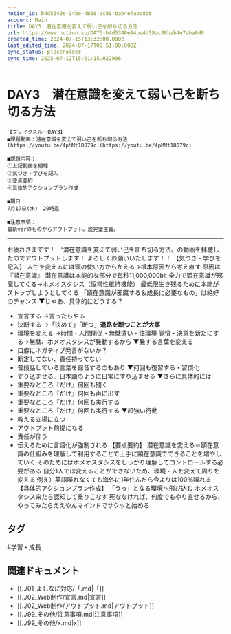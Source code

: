 ```yaml
---
notion_id: b4d5340e-94be-4b58-ac88-bab4e7aba8d6
account: Main
title: DAY3　潜在意識を変えて弱い己を断ち切る方法
url: https://www.notion.so/DAY3-b4d5340e94be4b58ac88bab4e7aba8d6
created_time: 2024-07-15T13:32:00.000Z
last_edited_time: 2024-07-17T00:51:00.000Z
sync_status: placeholder
sync_time: 2025-07-12T15:01:15.022996
---
```

# DAY3　潜在意識を変えて弱い己を断ち切る方法

```plain text
【ブレイクスルーDAY3】
■課題動画：潜在意識を変えて弱い己を断ち切る方法
[https://youtu.be/4pMMt18079c](https://youtu.be/4pMMt18079c)

■課題内容：
①上記動画を視聴
②気づき・学びを記入
③要点要約
④具体的アクションプラン作成

■期日：
7月17日(水)　20時迄

■注意事項：
最新verのものからアウトプット。脱完璧主義。
```
---
お疲れさまです！
〝潜在意識を変えて弱い己を断ち切る方法〟の動画を拝聴したのでアウトプットします！
よろしくお願いいたします！！
【気づき・学びを記入】
人生を変えるには頭の使い方からかえる→根本原因から考え直す
原因は『潜在意識』
潜在意識は本能的な部分で毎秒11,000,000bit
全力で顕在意識が邪魔してくる→ホメオスタシス（恒常性維持機能）
最低限生き残るために本能がストップしようとしてくる
「顕在意識が邪魔する＆成長に必要なもの」は絶好のチャンス
▼じゃあ、具体的にどうする？
- 宣言する
→言ったらやる
- 決断する
→「決めて」「断つ」**退路を断つことが大事**
- 環境を変える
→時間・人間関係・無駄遣い・住環境
覚悟・決意を新たにする→無駄、ホメオスタシスが発動するから
▼発する言葉を変える
- 口癖にネガティブ発言がないか？
- 断定してない、責任持ってない
- 普段話している言葉を録音するのもあり
▼何回も復習する・習慣化
- すり込ませる、日本語のように日常にすり込ませる
▼さらに具体的には
- 重要なところ『だけ』何回も聞く
- 重要なところ『だけ』何回も声に出す
- 重要なところ『だけ』何回も実行する
- 重要なところ『だけ』何回も実行する
▼超強い行動
- 教える立場に立つ
- アウトプット前提になる
- 責任が伴う
- 伝えるために言語化が強制される
【要点要約】
潜在意識を変える＝顕在意識の仕組みを理解して利用することで上手に顕在意識でできることを増やしていく
そのためにはホメオスタシスをしっかり理解してコントロールする必要がある
自分1人では変えることができないため、環境・人を変えて周りを変える
例え）英語喋れなくても海外に1年住んだら今よりは100％喋れる
【具体的アクションプラン作成】
「うっ」となる環境へ飛び込む
ホメオスタシス来たら認知して乗りこなす
死ななければ、何度でもやり直せるから、やってみたらええやんマインドでサクッと始める

## タグ

#学習・成長 

## 関連ドキュメント

- [[../01_よしなに対応/「.md|「]]
- [[../02_Web制作/宣言.md|宣言]]
- [[../02_Web制作/アウトプット.md|アウトプット]]
- [[../99_その他/注意事項.md|注意事項]]
- [[../99_その他/x.md|x]]
